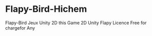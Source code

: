 # Flapy-Bird-Hichem
Flapy-Bird Jeux Unity 2D
this Game 2D Unity Flapy
Licence Free for chargefor Any 
